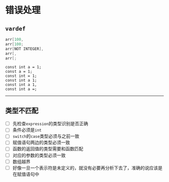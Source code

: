 # 错误处理

## `vardef`

```c ++
arr[100,
arr[100;
arr[NOT INTEGER],
arr[,
arr[;
```

```
const int a = 1;
const a = 1;
const int = 1;
const int a 1;
const int a 1,
const int a =;
```

---

## 类型不匹配

- [ ] 先检查`expression`的类型识别是否正确
- [ ] 条件必须是`int`
- [ ] `switch`的`case`类型必须与之前一致
- [ ] 赋值语句两边的类型必须一致
- [ ] 函数的返回值的类型需要和函数匹配
- [ ] 对应的参数的类型必须一致
- [ ] 数组越界
- [ ] 好像一旦一个表示符是未定义的，就没有必要再分析下去了，准确的说应该是在赋值语句中